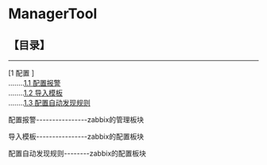 # ManagerTool

## 【目录】
----

[1 配置 ]  
........[1.1 配置报警](https://github.com/BillWang139967/zabbix_manager/tree/master/ManagerTool/docs/alert.md)  
........[1.2 导入模板](https://github.com/BillWang139967/zabbix_manager/tree/master/ManagerTool/docs/template.md)  
........[1.3 配置自动发现规则](https://github.com/BillWang139967/zabbix_manager/tree/master/ManagerTool/docs/config.md)  


配置报警----------------zabbix的管理板块

导入模板----------------zabbix的配置板块

配置自动发现规则--------zabbix的配置板块
